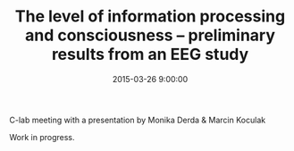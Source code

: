 ﻿---
layout: post
title:  "The level of information processing and consciousness – preliminary results from an EEG study"
date:   2015-03-26 9:00:00
image: /images/talk.png
---

C-lab meeting with a presentation by Monika Derda & Marcin Koculak

Work in progress.
